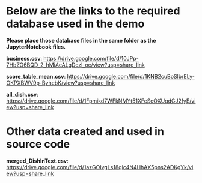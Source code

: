 # Below are the links to the required database used in the demo
**Please place those database files in the same folder as the JupyterNotebook files.**

**business.csv**: https://drive.google.com/file/d/10JPp-7HbZO6BQD_2_hMiAeALgDczI_oc/view?usp=share_link

**score_table_mean.csv**: https://drive.google.com/file/d/1KNB2cuBoSlbrELy-OKPXBWV9p-ByhebK/view?usp=share_link

**all_dish.csv**: https://drive.google.com/file/d/1Fpmikd7WFkNMYt51XFcScOXUqdGJ2fyE/view?usp=share_link

# Other data created and used in source code
**merged_DishInText.csv**: https://drive.google.com/file/d/1azGOIvgLs18qlc4N4HhAX5pns2ADKgYk/view?usp=share_link

